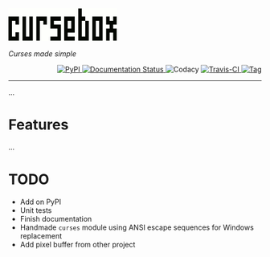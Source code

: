 
<img src=resources/logo_animation.gif width=216/>

*Curses made simple*

<p align="right">
    <a href="https://pypi.python.org/pypi?:action=display&name=cursebox">
        <img height=27 alt="PyPI" src="https://img.shields.io/pypi/v/cursebox.svg">
    </a>
    <a href='http://cursebox.readthedocs.io/en/latest/?badge=latest'>
        <img height=27 src='https://readthedocs.org/projects/cursebox/badge/?version=latest' alt='Documentation Status' />
    </a>
        <img height=27 alt="Codacy" src="https://img.shields.io/codacy/cd823f12d6dc4a78a68825d97448ae9f.svg">
    </a>
    <a href="https://travis-ci.org/Tenchi2xh/cursebox">
        <img height=27 alt="Travis-CI" src="https://img.shields.io/travis/Tenchi2xh/cursebox.svg">
    </a>
    <a href="https://github.com/Tenchi2xh/Almonds/releases/tag/1.0">
        <img height=27 alt="Tag" src="https://img.shields.io/badge/tag-1.0-blue.svg">
    </a>
</p>

---

...

# Features

...

# TODO

- Add on PyPI
- Unit tests
- Finish documentation
- Handmade `curses` module using ANSI escape sequences for Windows replacement
- Add pixel buffer from other project
